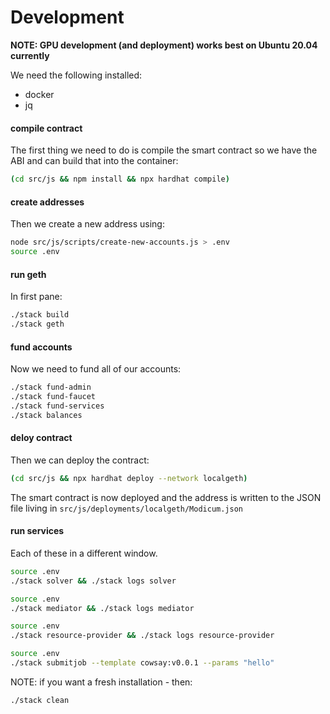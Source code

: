 # Development

**NOTE: GPU development (and deployment) works best on Ubuntu 20.04 currently**

We need the following installed:

 * docker
 * jq

#### compile contract

The first thing we need to do is compile the smart contract so we have the ABI and can build that into the container:

```bash
(cd src/js && npm install && npx hardhat compile)
```

#### create addresses

Then we create a new address using:

```bash
node src/js/scripts/create-new-accounts.js > .env
source .env
```

#### run geth

In first pane:

```bash
./stack build
./stack geth
```

#### fund accounts

Now we need to fund all of our accounts:

```bash
./stack fund-admin
./stack fund-faucet
./stack fund-services
./stack balances
```

#### deloy contract

Then we can deploy the contract:

```bash
(cd src/js && npx hardhat deploy --network localgeth)
```

The smart contract is now deployed and the address is written to the JSON file living in `src/js/deployments/localgeth/Modicum.json`

#### run services

Each of these in a different window.

```bash
source .env
./stack solver && ./stack logs solver
```

```bash
source .env
./stack mediator && ./stack logs mediator
```

```bash
source .env
./stack resource-provider && ./stack logs resource-provider
```

```bash
source .env
./stack submitjob --template cowsay:v0.0.1 --params "hello"
```

NOTE: if you want a fresh installation - then:

```bash
./stack clean
```
